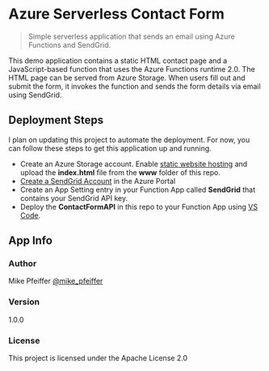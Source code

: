 # Azure Serverless Contact Form

> Simple serverless application that sends an email using Azure Functions and SendGrid.

This demo application contains a static HTML contact page and a JavaScript-based function that uses the Azure Functions runtime 2.0. The HTML page can be served from Azure Storage. When users fill out and submit the form, it invokes the function and sends the form details via email using SendGrid.

## Deployment Steps

I plan on updating this project to automate the deployment. For now, you can follow these steps to get this application up and running.

* Create an Azure Storage account. Enable [static website hosting](https://docs.microsoft.com/en-us/azure/storage/blobs/storage-blob-static-website) and upload the **index.html** file from the **www** folder of this repo.
* [Create a SendGrid Account](https://docs.microsoft.com/en-us/azure/sendgrid-dotnet-how-to-send-email#create-a-sendgrid-account) in the Azure Portal
* Create an App Setting entry in your Function App called **SendGrid** that contains your SendGrid API key.
* Deploy the **ContactFormAPI** in this repo to your Function App using [VS Code](https://code.visualstudio.com/tutorials/functions-extension/getting-started).

## App Info

### Author

Mike Pfeiffer
[@mike_pfeiffer](https://twitter.com/mike_pfeiffer)

### Version

1.0.0

### License

This project is licensed under the Apache License 2.0

